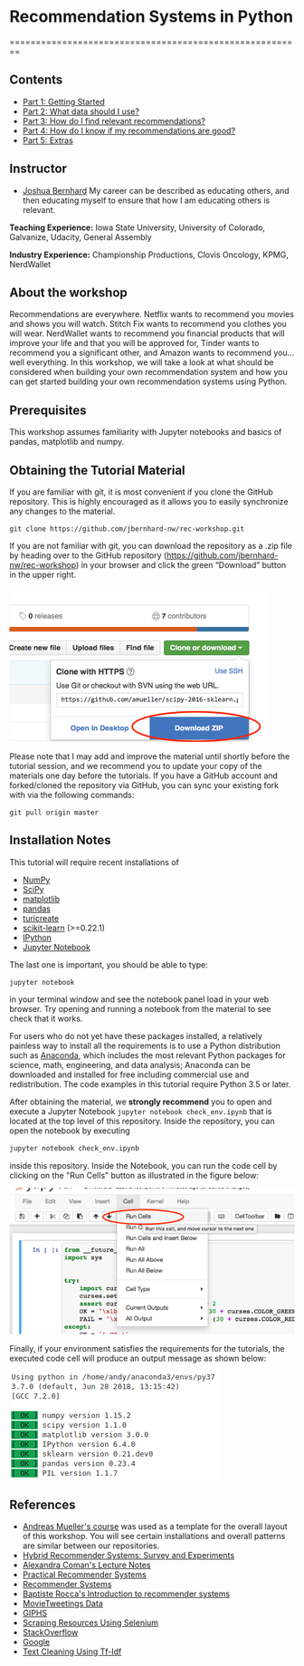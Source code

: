 # Recommendation Systems in Python
========================================================

Contents
-----------
- [Part 1: Getting Started](https://github.com/jbernhard-nw/rec-workshop/tree/master/Part%201%20-%20Getting%20Started)
- [Part 2: What data should I use?](https://github.com/jbernhard-nw/rec-workshop/tree/master/Part%202%20-%20Data%20Sources)
- [Part 3: How do I find relevant recommendations?](https://github.com/jbernhard-nw/rec-workshop/tree/master/Part%203%20-%20Recommendation%20Systems)
- [Part 4: How do I know if my recommendations are good?](https://github.com/jbernhard-nw/rec-workshop/tree/master/Part%204%20-%20Evaluation)
- [Part 5: Extras](https://github.com/jbernhard-nw/rec-workshop/tree/master/Part%205%20-%20Extras)


Instructor
-----------

- [Joshua Bernhard](https://www.linkedin.com/in/joshuabernhard/) My career can be described as educating others, and then educating myself to ensure that how I am educating others is relevant.

**Teaching Experience:** Iowa State University, University of Colorado, Galvanize, Udacity, General Assembly

**Industry Experience:** Championship Productions, Clovis Oncology, KPMG, NerdWallet

About the workshop
------------------
Recommendations are everywhere.  Netflix wants to recommend you movies and shows you will watch.  Stitch Fix wants to recommend you clothes you will wear.  NerdWallet wants to recommend you financial products that will improve your life and that you will be approved for, Tinder wants to recommend you a significant other, and Amazon wants to recommend you... well everything.  In this workshop, we will take a look at what should be considered when building your own recommendation system and how you can get started building your own recommendation systems using Python.

Prerequisites
-------------
This workshop assumes familiarity with Jupyter notebooks and basics of pandas, matplotlib and numpy.


Obtaining the Tutorial Material
--------------------------------


If you are familiar with git, it is most convenient if you clone the GitHub repository. This
is highly encouraged as it allows you to easily synchronize any changes to the material.

```
git clone https://github.com/jbernhard-nw/rec-workshop.git
```

If you are not familiar with git, you can download the repository as a .zip file by heading over to the GitHub repository (https://github.com/jbernhard-nw/rec-workshop) in your browser and click the green “Download” button in the upper right.

![](images/download-repo.png)

Please note that I may add and improve the material until shortly before the tutorial session, and we recommend you to update your copy of the materials one day before the tutorials. If you have a GitHub account and forked/cloned the repository via GitHub, you can sync your existing fork with via the following commands:

```
git pull origin master
```

Installation Notes
------------------

This tutorial will require recent installations of

- [NumPy](http://www.numpy.org)
- [SciPy](http://www.scipy.org)
- [matplotlib](http://matplotlib.org)
- [pandas](http://pandas.pydata.org)
- [turicreate](https://github.com/apple/turicreate)
- [scikit-learn](http://scikit-learn.org/stable/) (>=0.22.1)
- [IPython](http://ipython.readthedocs.org/en/stable/)
- [Jupyter Notebook](http://jupyter.org)

The last one is important, you should be able to type:

    jupyter notebook

in your terminal window and see the notebook panel load in your web browser.
Try opening and running a notebook from the material to see check that it works.

For users who do not yet have these  packages installed, a relatively painless way to install all the requirements is to use a Python distribution
such as [Anaconda](https://www.continuum.io/downloads), which includes
the most relevant Python packages for science, math, engineering, and
data analysis; Anaconda can be downloaded and installed for free
including commercial use and redistribution.
The code examples in this tutorial require Python 3.5 or later.

After obtaining the material, we **strongly recommend** you to open and execute
a Jupyter Notebook `jupyter notebook check_env.ipynb` that is located at the
top level of this repository. Inside the repository, you can open the notebook
by executing

```bash
jupyter notebook check_env.ipynb
```

inside this repository. Inside the Notebook, you can run the code cell by
clicking on the "Run Cells" button as illustrated in the figure below:

![](images/check_env-1.png)


Finally, if your environment satisfies the requirements for the tutorials, the executed code cell will produce an output message as shown below:

![](images/check_env-2.png)

References
-----------
* [Andreas Mueller's course](https://github.com/amueller/ml-workshop-1-of-4/) was used as a template for the overall layout of this workshop.  You will see certain installations and overall patterns are similar between our repositories.
* [Hybrid Recommender Systems: Survey and Experiments](https://www.researchgate.net/publication/263377228_Hybrid_Recommender_Systems_Survey_and_Experiments)
* [Alexandra Coman's Lecture Notes](http://www.cse.lehigh.edu/~munoz/CSE335/classes/ComanRecommender.pdf)
* [Practical Recommender Systems](https://www.amazon.com/Practical-Recommender-Systems-Kim-Falk/dp/1617292702)
* [Recommender Systems](https://www.amazon.com/Recommender-Systems-Textbook-Charu-Aggarwal-ebook/dp/B01DK3GZDY)
* [Baptiste Rocca's Introduction to recommender systems](https://towardsdatascience.com/introduction-to-recommender-systems-6c66cf15ada)
* [MovieTweetings Data](https://github.com/sidooms/MovieTweetings/tree/master/latest)
* [GIPHS](https://giphy.com/)
* [Scraping Resources Using Selenium](https://github.com/AnnaVM/Project_Plotline/tree/master/code)
* [StackOverflow](https://stackoverflow.com/)
* [Google](google.com)
* [Text Cleaning Using Tf-Idf](https://kavita-ganesan.com/extracting-keywords-from-text-tfidf/#.XksamxNKhTY)
